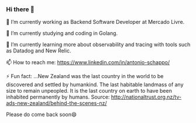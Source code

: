 ### Hi there 👋

🔭 I’m currently working as Backend Software Developer at Mercado Livre.

🌱 I’m currently studying and coding in Golang.

🌱 I’m currently learning more about observability and tracing with tools such as Datadog and New Relic.

📫 How to reach me: 
    https://www.linkedin.com/in/antonio-schappo/

⚡ Fun fact: ...New Zealand was the last country in the world to be discovered and settled by humankind. The last habitable landmass of any size to remain unpeopled. It is the last country on earth to have been inhabited permanently by humans. Source: http://nationaltrust.org.nz/tv-ads-new-zealand/behind-the-scenes-nz/

Please do come back soon😄

<!--
**AntonioSchappo/AntonioSchappo** is a ✨ _special_ ✨ repository because its `README.md` (this file) appears on your GitHub profile.

Here are some ideas to get you started:

- 🔭 I’m currently working on ...
- 🌱 I’m currently learning ...
- 👯 I’m looking to collaborate on ...
- 🤔 I’m looking for help with ...
- 💬 Ask me about ...
- 📫 How to reach me: ...
- 😄 Pronouns: ...
- ⚡ Fun fact: ...
-->
